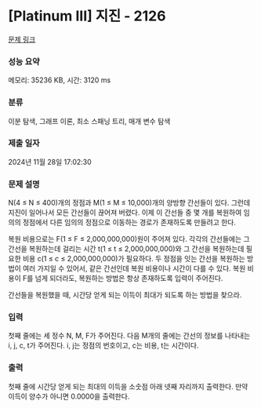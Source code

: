 # [Platinum III] 지진 - 2126 

[문제 링크](https://www.acmicpc.net/problem/2126) 

### 성능 요약

메모리: 35236 KB, 시간: 3120 ms

### 분류

이분 탐색, 그래프 이론, 최소 스패닝 트리, 매개 변수 탐색

### 제출 일자

2024년 11월 28일 17:02:30

### 문제 설명

<p>N(4 ≤ N ≤ 400)개의 정점과 M(1 ≤ M ≤ 10,000)개의 양방향 간선들이 있다. 그런데 지진이 일어나서 모든 간선들이 끊어져 버렸다. 이제 이 간선들 중 몇 개를 복원하여 임의의 정점에서 다른 임의의 정점으로 이동하는 경로가 존재하도록 만들려고 한다.</p>

<p>복원 비용으로는 F(1 ≤ F ≤ 2,000,000,000)원이 주어져 있다. 각각의 간선들에는 그 간선을 복원하는데 걸리는 시간 t(1 ≤ t ≤ 2,000,000,000)와 그 간선을 복원하는데 필요한 비용 c(1 ≤ c ≤ 2,000,000,000)가 필요하다. 두 정점을 잇는 간선을 복원하는 방법이 여러 가지일 수 있어서, 같은 간선인데 복원 비용이나 시간이 다를 수 있다. 복원 비용이 F를 넘게 되더라도, 복원하는 방법은 항상 존재하도록 입력이 주어진다.</p>

<p>간선들을 복원했을 때, 시간당 얻게 되는 이득이 최대가 되도록 하는 방법을 찾으라.</p>

### 입력 

 <p>첫째 줄에는 세 정수 N, M, F가 주어진다. 다음 M개의 줄에는 간선의 정보를 나타내는 i, j, c, t가 주어진다. i, j는 정점의 번호이고, c는 비용, t는 시간이다.</p>

### 출력 

 <p>첫째 줄에 시간당 얻게 되는 최대의 이득을 소숫점 아래 넷째 자리까지 출력한다. 만약 이득이 양수가 아니면 0.0000을 출력한다.</p>


